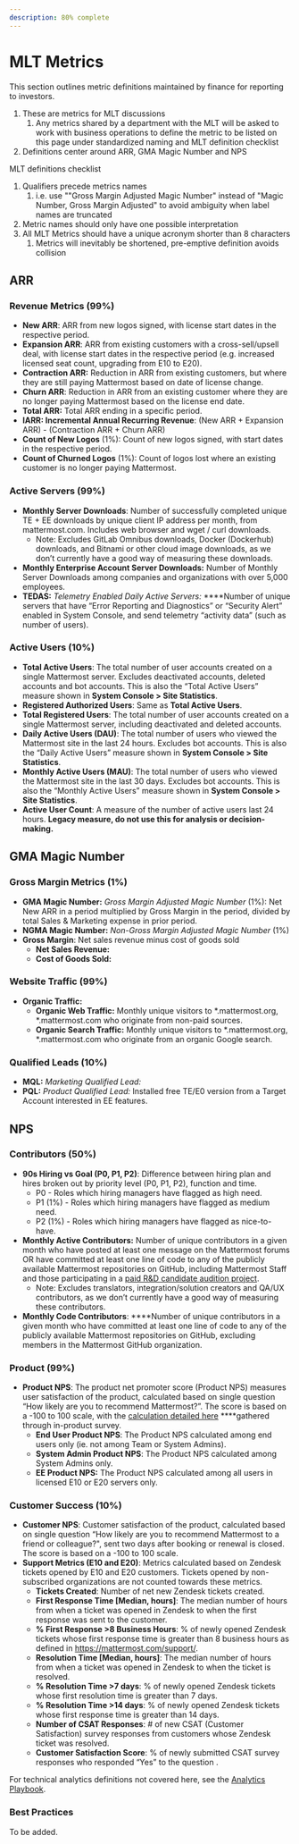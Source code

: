 ```yaml
---
description: 80% complete
---
```


# MLT Metrics

This section outlines metric definitions maintained by finance for reporting to investors. 

1. These are metrics for MLT discussions
   1. Any metrics shared by a department with the MLT will be asked to work with business operations to define the metric to be listed on this page under standardized naming and MLT definition checklist 
2. Definitions center around ARR, GMA Magic Number and NPS

MLT definitions checklist 

1. Qualifiers precede metrics names
   1. i.e. use ""Gross Margin Adjusted Magic Number" instead of "Magic Number, Gross Margin Adjusted" to avoid ambiguity when label names are truncated 
2. Metric names should only have one possible interpretation 
3. All MLT Metrics should have a unique acronym shorter than 8 characters 
   1. Metrics will inevitably be shortened, pre-emptive definition avoids collision 

## ARR

### **Revenue Metrics \(99%\)**

* **New ARR**: ARR from new logos signed, with license start dates in the respective period.
* **Expansion ARR**: ARR from existing customers with a cross-sell/upsell deal, with license start dates in the respective period \(e.g. increased licensed seat count, upgrading from E10 to E20\).
* **Contraction ARR:** Reduction in ARR from existing customers, but where they are still paying Mattermost based on date of license change.
* **Churn ARR**: Reduction in ARR from an existing customer where they are no longer paying Mattermost based on the license end date.
* **Total ARR:** Total ARR ending in a specific period.
* **IARR: Incremental Annual Recurring Revenue**: \(New ARR + Expansion ARR\) - \(Contraction ARR + Churn ARR\)
* **Count of New Logos** \(1%\): Count of new logos signed, with start dates in the respective period.
* **Count of Churned Logos** \(1%\): Count of logos lost where an existing customer is no longer paying Mattermost.

### Active Servers \(99%\)

* **Monthly Server Downloads**: Number of successfully completed unique TE + EE downloads by unique client IP address per month, from mattermost.com. Includes web browser and wget / curl downloads.
  * Note: Excludes GitLab Omnibus downloads, Docker \(Dockerhub\) downloads, and Bitnami or other cloud image downloads, as we don’t currently have a good way of measuring these downloads.
* **Monthly Enterprise Account Server Downloads:** Number of Monthly Server Downloads among companies and organizations with over 5,000 employees.
* **TEDAS:** _Telemetry Enabled Daily Active Servers:_ ****Number of unique servers that have “Error Reporting and Diagnostics” or “Security Alert” enabled in System Console, and send telemetry “activity data” \(such as number of users\).

### Active Users \(10%\)

* **Total Active Users**: The total number of user accounts created on a single Mattermost server. Excludes deactivated accounts, deleted accounts and bot accounts. This is also the “Total Active Users” measure shown in **System Console &gt; Site Statistics**.
* **Registered Authorized Users**: Same as **Total Active Users**.
* **Total Registered Users**: The total number of user accounts created on a single Mattermost server, including deactivated and deleted accounts.
* **Daily Active Users \(DAU\)**: The total number of users who viewed the Mattermost site in the last 24 hours. Excludes bot accounts. This is also the “Daily Active Users” measure shown in **System Console &gt; Site Statistics**.
* **Monthly Active Users \(MAU\)**: The total number of users who viewed the Mattermost site in the last 30 days. Excludes bot accounts. This is also the “Monthly Active Users” measure shown in **System Console &gt; Site Statistics**.
* **Active User Count**: A measure of the number of active users last 24 hours. **Legacy measure, do not use this for analysis or decision-making.**

## GMA Magic Number

### **Gross Margin Metrics \(1%\)**

* **GMA Magic Number:** _Gross Margin Adjusted Magic Number_ \(1%\): Net New ARR in a period multiplied by Gross Margin in the period, divided by total Sales & Marketing expense in prior period.
* **NGMA Magic Number:** _Non-Gross Margin Adjusted Magic Number_ \(1%\) 
* **Gross Margin**: Net sales revenue minus cost of goods sold
  * **Net Sales Revenue:** 
  * **Cost of Goods Sold:** 

### **Website Traffic \(99%\)**

* **Organic Traffic:**
  * **Organic Web Traffic:** Monthly unique visitors to \*.mattermost.org, \*.mattermost.com who originate from non-paid sources.
  * **Organic Search Traffic:** Monthly unique visitors to \*.mattermost.org, \*.mattermost.com who originate from an organic Google search.

### **Qualified Leads \(10%\)**

* **MQL:** _Marketing Qualified Lead:_ 
* **PQL:** _Product Qualified Lead:_ Installed free TE/E0 version from a Target Account interested in EE features.

## NPS

### Contributors \(50%\)

* **90s Hiring vs Goal \(P0, P1, P2\)**: Difference between hiring plan and hires broken out by priority level \(P0, P1, P2\), function and time.
  * P0 - Roles which hiring managers have flagged as high need.
  * P1 \(1%\) - Roles which hiring managers have flagged as medium need.
  * P2 \(1%\) - Roles which hiring managers have flagged as nice-to-have.
* **Monthly Active Contributors:** Number of unique contributors in a given month who have posted at least one message on the Mattermost forums OR have committed at least one line of code to any of the publicly available Mattermost repositories on GitHub, including Mattermost Staff and those participating in a [paid R&D candidate audition project](https://docs.mattermost.com/process/developer.html#audition).
  * Note: Excludes translators, integration/solution creators and QA/UX contributors, as we don’t currently have a good way of measuring these contributors.
* **Monthly Code Contributors**: ****Number of unique contributors in a given month who have committed at least one line of code to any of the publicly available Mattermost repositories on GitHub, excluding members in the Mattermost GitHub organization.

### Product \(99%\)

* **Product NPS**: The product net promoter score \(Product NPS\) measures user satisfaction of the product, calculated based on single question “How likely are you to recommend Mattermost?”. The score is based on a -100 to 100 scale, with the [calculation detailed here](https://en.wikipedia.org/wiki/Net_Promoter#How_it_works) ****gathered through in-product survey.
  * **End User Product NPS**: The Product NPS calculated among end users only \(ie. not among Team or System Admins\).
  * **System Admin Product NPS**: The Product NPS calculated among System Admins only.
  * **EE Product NPS:** The Product NPS calculated among all users in licensed E10 or E20 servers only.

### Customer Success \(10%\)

* **Customer NPS**: Customer satisfaction of the product, calculated based on single question “How likely are you to recommend Mattermost to a friend or colleague?", sent two days after booking or renewal is closed. The score is based on a -100 to 100 scale.
* **Support Metrics \(E10 and E20\)**: Metrics calculated based on Zendesk tickets opened by E10 and E20 customers. Tickets opened by non-subscribed organizations are not counted towards these metrics.
  * **Tickets Created**: Number of net new Zendesk tickets created.
  * **First Response Time \[Median, hours\]**: The median number of hours from when a ticket was opened in Zendesk to when the first response was sent to the customer.
  * **% First Response &gt;8 Business Hours**: % of newly opened Zendesk tickets whose first response time is greater than 8 business hours as defined in https://mattermost.com/support/.
  * **Resolution Time \[Median, hours\]**: The median number of hours from when a ticket was opened in Zendesk to when the ticket is resolved.
  * **% Resolution Time &gt;7 days**: % of newly opened Zendesk tickets whose first resolution time is greater than 7 days.
  * **% Resolution Time &gt;14 days**: % of newly opened Zendesk tickets whose first response time is greater than 14 days.
  * **Number of CSAT Responses**: \# of new CSAT \(Customer Satisfaction\) survey responses from customers whose Zendesk ticket was resolved.
  * **Customer Satisfaction Score**: % of newly submitted CSAT survey responses who responded “Yes” to the question .

For technical analytics definitions not covered here, see the [Analytics Playbook](https://docs.google.com/document/d/1__65LymlUfXLzOiSKD-G56j16Jlx1fRaIu714s3yxDU/edit#heading=h.sowg5wp7n9lk).

### Best Practices

To be added.

